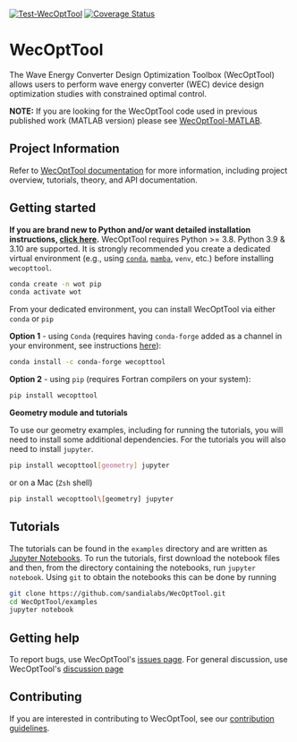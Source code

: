 [![Test-WecOptTool](https://github.com/sandialabs/WecOptTool/actions/workflows/push.yml/badge.svg)](https://github.com/sandialabs/WecOptTool/actions/workflows/push.yml)
[![Coverage Status](https://coveralls.io/repos/github/sandialabs/WecOptTool/badge.svg?branch=main)](https://coveralls.io/github/sandialabs/WecOptTool?branch=main)

# WecOptTool
The Wave Energy Converter Design Optimization Toolbox (WecOptTool) allows users to perform wave energy converter (WEC) device design optimization studies with constrained optimal control.

**NOTE:** If you are looking for the WecOptTool code used in previous published work (MATLAB version) please see [WecOptTool-MATLAB](https://github.com/SNL-WaterPower/WecOptTool-MATLAB).

## Project Information
Refer to [WecOptTool documentation](https://sandialabs.github.io/WecOptTool/) for more information, including project overview, tutorials, theory, and API documentation.

## Getting started
**If you are brand new to Python and/or want detailed installation instructions, [click here](https://github.com/sandialabs/WecOptTool/INSTALLATION.md).**
WecOptTool requires Python >= 3.8. Python 3.9 & 3.10 are supported.
It is strongly recommended you create a dedicated virtual environment (e.g., using [`conda`](https://www.anaconda.com/), [`mamba`](https://mamba.readthedocs.io/en/latest/), `venv`, etc.) before installing `wecopttool`.

```bash
conda create -n wot pip
conda activate wot
```

From your dedicated environment, you can install WecOptTool via either `conda` or `pip`

**Option 1** - using `Conda` (requires having `conda-forge` added as a channel in your environment, see instructions [here](https://conda-forge.org/docs/user/introduction.html#how-can-i-install-packages-from-conda-forge)):

```bash
conda install -c conda-forge wecopttool
```

**Option 2** - using `pip` (requires Fortran compilers on your system):

```bash
pip install wecopttool
```

**Geometry module and tutorials**

To use our geometry examples, including for running the tutorials, you will need to install some additional dependencies. 
For the tutorials you will also need to install `jupyter`. 

```bash
pip install wecopttool[geometry] jupyter
```

or on a Mac (`Zsh` shell)

```bash
pip install wecopttool\[geometry] jupyter
```

## Tutorials
The tutorials can be found in the `examples` directory and are written as [Jupyter Notebooks](https://jupyter.org/).
To run the tutorials, first download the notebook files and then, from the directory containing the notebooks, run `jupyter notebook`.
Using `git` to obtain the notebooks this can be done by running

```bash
git clone https://github.com/sandialabs/WecOptTool.git
cd WecOptTool/examples
jupyter notebook
```

## Getting help
To report bugs, use WecOptTool's [issues page](https://github.com/sandialabs/WecOptTool/issues).
For general discussion, use WecOptTool's [discussion page](https://github.com/sandialabs/WecOptTool/discussions)

## Contributing
If you are interested in contributing to WecOptTool, see our [contribution guidelines](https://github.com/sandialabs/WecOptTool/blob/main/.github/CONTRIBUTING.md).

